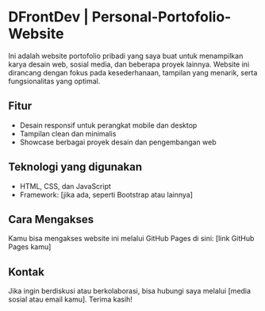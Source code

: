 # DFrontDev | Personal-Portofolio-Website

Ini adalah website portofolio pribadi yang saya buat untuk menampilkan karya desain web, sosial media, dan beberapa proyek lainnya. Website ini dirancang dengan fokus pada kesederhanaan, tampilan yang menarik, serta fungsionalitas yang optimal.

## Fitur
- Desain responsif untuk perangkat mobile dan desktop
- Tampilan clean dan minimalis
- Showcase berbagai proyek desain dan pengembangan web

## Teknologi yang digunakan
- HTML, CSS, dan JavaScript
- Framework: [jika ada, seperti Bootstrap atau lainnya]

## Cara Mengakses
Kamu bisa mengakses website ini melalui GitHub Pages di sini: [link GitHub Pages kamu]

## Kontak
Jika ingin berdiskusi atau berkolaborasi, bisa hubungi saya melalui [media sosial atau email kamu]. Terima kasih!

